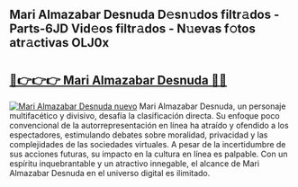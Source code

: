 ## Mari Almazabar Desnuda D𝚎sn𝚞dos filtr𝚊dos - Parts-6JD Vid𝚎os filtr𝚊dos - N𝚞evas f𝚘tos atr𝚊ctivas OLJ0x

# <h2><a href="http://mb2sio.tromn.icu/?c=Mari+Almazabar+Desnuda">🔗👉👉👉 Mari Almazabar Desnuda 🔗🔗</a></h2>

[![Mari Almazabar Desnuda nuevo](https://i.imgur.com/pEAQMta.gif)](http://mb2sio.tromn.icu/?c=Mari+Almazabar+Desnuda)
Mari Almazabar Desnuda, un personaje multifacético y divisivo, desafía la clasificación directa. Su enfoque poco convencional de la autorrepresentación en línea ha atraído y ofendido a los espectadores, estimulando debates sobre moralidad, privacidad y las complejidades de las sociedades virtuales. A pesar de la incertidumbre de sus acciones futuras, su impacto en la cultura en línea es palpable. Con un espíritu inquebrantable y un atractivo innegable, el alcance de Mari Almazabar Desnuda en el universo digital es ilimitado.
